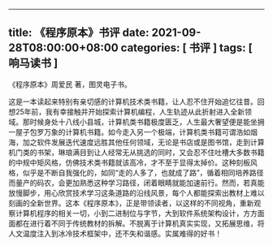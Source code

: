 
---
title: 《程序原本》书评
date: 2021-09-28T08:00:00+08:00
categories: [ 书评 ]
tags: [ 响马读书 ]
---

《程序原本》周爱民 著，图灵电子书。

这是一本读起来特别有亲切感的计算机技术类书籍，让人忍不住开始追忆往昔。回想25年前，我有幸接触并开始探索计算机编程，人生轨迹从此折射进入全新领域。那时候身处十八线小县城，计算机类书籍极度匮乏，人生最大奢望便是能坐拥一屋子包罗万象的计算机书籍。如今走入另一个极端，计算机类书籍可谓浩如烟海，加之软件发展迭代速度远胜其他任何领域，无论是书店或是图书馆，走到计算机门类的书架，琳琅满目到让人经常无从挑选的同时，又会忍不住吐槽大多数书籍的中规中矩风格，仿佛技术类书籍就该高冷，才不至于显得太掉价。这种刻板风格，似乎是不断自我强化的，如同“走的人多了，也就成了路”，循着相同培养路径而量产的码农，会更加熟悉这种学习路径，闭着眼睛就能加速前行。然而，若真能放慢脚步，用心欣赏技术学习这条道路的沿线风景，每个人都能探索出教材上难以刻画的全新世界。这本《程序原本》，正是带领读者，以这样的不同视角，重新观察计算机程序的相关一切，小到二进制位与字节，大到软件系统架构设计，方方面面都在进行着不同于传统教材的拆解。不脱离于计算机真实实现，又拓展思维，将人文温度注入到冰冷技术框架中，还不失和谐感。实属难得的好书！
